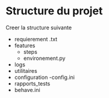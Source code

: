 # Structure du projet
Creer la structure suivante
- requierement .txt
- features
    - steps
    - environement.py
- logs
- utilitaires
- configuration
  -config.ini
- rapports_tests 
- behave.ini




